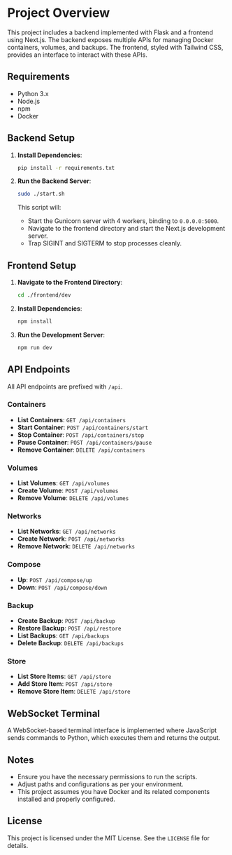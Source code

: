 
# Project Overview

This project includes a backend implemented with Flask and a frontend using Next.js. The backend exposes multiple APIs for managing Docker containers, volumes, and backups. The frontend, styled with Tailwind CSS, provides an interface to interact with these APIs.

## Requirements

- Python 3.x
- Node.js
- npm
- Docker

## Backend Setup

1. **Install Dependencies**:

   ```bash
   pip install -r requirements.txt
   ```

2. **Run the Backend Server**:

   ```bash
   sudo ./start.sh
   ```

   This script will:
   - Start the Gunicorn server with 4 workers, binding to `0.0.0.0:5000`.
   - Navigate to the frontend directory and start the Next.js development server.
   - Trap SIGINT and SIGTERM to stop processes cleanly.

## Frontend Setup

1. **Navigate to the Frontend Directory**:

   ```bash
   cd ./frontend/dev
   ```

2. **Install Dependencies**:

   ```bash
   npm install
   ```

3. **Run the Development Server**:

   ```bash
   npm run dev
   ```

## API Endpoints

All API endpoints are prefixed with `/api`.

### Containers

- **List Containers**: `GET /api/containers`
- **Start Container**: `POST /api/containers/start`
- **Stop Container**: `POST /api/containers/stop`
- **Pause Container**: `POST /api/containers/pause`
- **Remove Container**: `DELETE /api/containers`

### Volumes

- **List Volumes**: `GET /api/volumes`
- **Create Volume**: `POST /api/volumes`
- **Remove Volume**: `DELETE /api/volumes`

### Networks

- **List Networks**: `GET /api/networks`
- **Create Network**: `POST /api/networks`
- **Remove Network**: `DELETE /api/networks`

### Compose

- **Up**: `POST /api/compose/up`
- **Down**: `POST /api/compose/down`

### Backup

- **Create Backup**: `POST /api/backup`
- **Restore Backup**: `POST /api/restore`
- **List Backups**: `GET /api/backups`
- **Delete Backup**: `DELETE /api/backups`

### Store

- **List Store Items**: `GET /api/store`
- **Add Store Item**: `POST /api/store`
- **Remove Store Item**: `DELETE /api/store`

## WebSocket Terminal

A WebSocket-based terminal interface is implemented where JavaScript sends commands to Python, which executes them and returns the output.


## Notes

- Ensure you have the necessary permissions to run the scripts.
- Adjust paths and configurations as per your environment.
- This project assumes you have Docker and its related components installed and properly configured.

## License

This project is licensed under the MIT License. See the `LICENSE` file for details.
